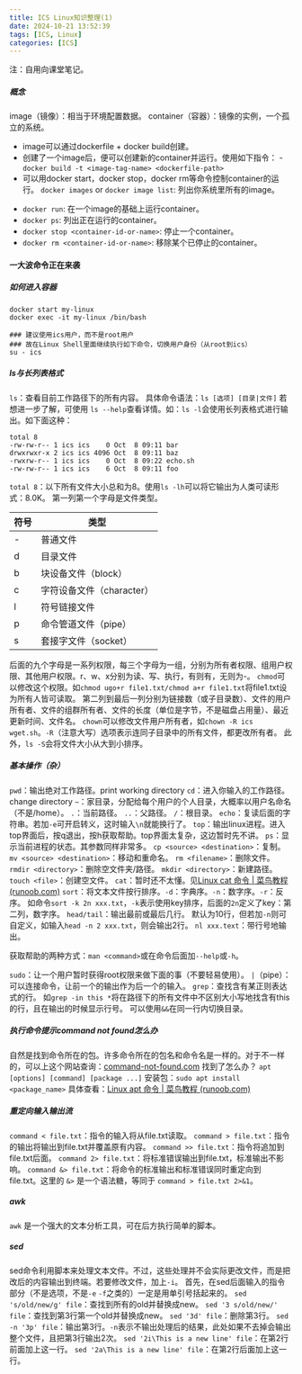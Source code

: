```yaml
---
title: ICS Linux知识整理(1)
date: 2024-10-21 13:52:39
tags: [ICS, Linux]
categories: [ICS]
---
```


注：自用向课堂笔记。

##### 概念

image（镜像）：相当于环境配置数据。
container（容器）：镜像的实例，一个孤立的系统。
* image可以通过dockerfile + docker build创建。
* 创建了一个image后，便可以创建新的container并运行。使用如下指令：
-`docker build -t <image-tag-name> <dockerfile-path>`
* 可以用docker start，docker stop，docker rm等命令控制container的运行。
`docker images` or `docker image list`: 列出你系统里所有的image。
- `docker run`: 在一个image的基础上运行container。
- `docker ps`: 列出正在运行的container。
- `docker stop <container-id-or-name>`: 停止一个container。
- `docker rm <container-id-or-name>`: 移除某个已停止的container。

#### 一大波命令正在来袭
##### 如何进入容器
```
docker start my-linux
docker exec -it my-linux /bin/bash

### 建议使用ics用户，而不是root用户
### 故在Linux Shell里面继续执行如下命令，切换用户身份（从root到ics）
su - ics
```
##### ls与长列表格式
`ls`：查看目前工作路径下的所有内容。
具体命令语法：`ls [选项] [目录|文件]`
若想进一步了解，可使用 `ls --help`查看详情。如：`ls -l`会使用长列表格式进行输出。如下面这种：
```
total 8
-rw-rw-r-- 1 ics ics    0 Oct  8 09:11 bar
drwxrwxr-x 2 ics ics 4096 Oct  8 09:11 baz
-rwxrw-r-- 1 ics ics    0 Oct  8 09:22 echo.sh
-rw-rw-r-- 1 ics ics    6 Oct  8 09:11 foo
```
`total 8`：以下所有文件大小总和为8。使用`ls -lh`可以将它输出为人类可读形式：8.0K。
第一列第一个字母是文件类型。

| 符号 | 类型                      |
| ---- | ------------------------- |
| -    | 普通文件                  |
| d    | 目录文件                  |
| b    | 块设备文件（block）       |
| c    | 字符设备文件（character） |
| l    | 符号链接文件              |
| p    | 命令管道文件（pipe）      |
| s    | 套接字文件（socket）      |

后面的九个字母是一系列权限，每三个字母为一组，分别为所有者权限、组用户权限、其他用户权限。r、w、x分别为读、写、执行，有则有，无则为-。
`chmod`可以修改这个权限。如`chmod ugo+r file1.txt/chmod a+r file1.txt`将file1.txt设为所有人皆可读取。
第二列到最后一列分别为链接数（或子目录数）、文件的用户所有者、文件的组群所有者、文件的长度（单位是字节，不是磁盘占用量）、最近更新时间、文件名。
`chown`可以修改文件用户所有者，如`chown -R ics wget.sh`。`-R`（注意大写）选项表示连同子目录中的所有文件，都更改所有者。
此外，`ls -S`会将文件大小从大到小排序。

##### 基本操作（杂）
`pwd`：输出绝对工作路径。print working directory
`cd`：进入你输入的工作路径。change directory
`~`：家目录，分配给每个用户的个人目录，大概率以用户名命名（不是/home）。
`.`：当前路径。
`..`：父路径。
`/`：根目录。
`echo`：复读后面的字符串。若加`-e`可开启转义，这时输入`\n`就能换行了。
`top`：输出linux进程。进入top界面后，按q退出，按h获取帮助。top界面太复杂，这边暂时先不讲。
`ps`：显示当前进程的状态。其参数同样非常多。
`cp <source> <destination>`：复制。
`mv <source> <destination>`：移动和重命名。
`rm <filename>`：删除文件。
`rmdir <directory>`：删除空文件夹/路径。
`mkdir <directory>`：新建路径。
`touch <file>`：创建空文件。
`cat`：暂时还不太懂。见[Linux cat 命令 | 菜鸟教程 (runoob.com)](https://www.runoob.com/linux/linux-comm-cat.html)
`sort`：将文本文件按行排序。`-d`：字典序。`-n`：数字序。`-r`：反序。
如命令`sort -k 2n xxx.txt`，`-k`表示使用key排序，后面的`2n`定义了key：第二列，数字序。
`head/tail`：输出最前或最后几行。
默认为10行，但若加`-n`则可自定义，如输入`head -n 2 xxx.txt`，则会输出2行。
`nl xxx.text`：带行号地输出。

获取帮助的两种方式：`man <command>`或在命令后面加`--help`或`-h`。

`sudo`：让一个用户暂时获得root权限来做下面的事（不要轻易使用）。
`|`（pipe）：可以连接命令，让前一个的输出作为后一个的输入。
`grep`：查找含有某正则表达式的行。
如`grep -in this *`将在路径下的所有文件中不区别大小写地找含有this的行，且在输出的时候显示行号。
可以使用`&&`在同一行内切换目录。

##### 执行命令提示command not found怎么办
自然是找到命令所在的包。许多命令所在的包名和命令名是一样的。对于不一样的，可以上这个网站查询：[command-not-found.com](https://command-not-found.com/)
找到了怎么办？
`apt [options] [command] [package ...]`
安装包：`sudo apt install <package_name>`
具体查看：[Linux apt 命令 | 菜鸟教程 (runoob.com)](https://www.runoob.com/linux/linux-comm-apt.html)

##### 重定向输入输出流
`command < file.txt`：指令的输入将从file.txt读取。
`command > file.txt`：指令的输出将输出到file.txt并覆盖原有内容。
`command >> file.txt`：指令将追加到file.txt后面。
`command 2> file.txt`：将标准错误输出到file.txt，标准输出不影响。
`command &> file.txt`：将命令的标准输出和标准错误同时重定向到 file.txt。这里的 `&>` 是一个语法糖，等同于 `command > file.txt 2>&1`。

##### awk
`awk` 是一个强大的文本分析工具，可在后方执行简单的脚本。

##### sed
sed命令利用脚本来处理文本文件。不过，这些处理并不会实际更改文件，而是把改后的内容输出到终端。若要修改文件，加上`-i`。
首先，在sed后面输入的指令部分（不是选项，不是`-e` `-f`之类的）一定是用单引号括起来的。
`sed 's/old/new/g' file`：查找到所有的old并替换成new。
`sed '3 s/old/new/' file`：查找到第3行第一个old并替换成new。
`sed '3d' file`：删除第3行。
`sed -n '3p' file`：输出第3行。`-n`表示不输出处理后的结果，此处如果不去掉会输出整个文件，且把第3行输出2次。
`sed '2i\This is a new line' file`：在第2行前面加上这一行。
`sed '2a\This is a new line' file`：在第2行后面加上这一行。